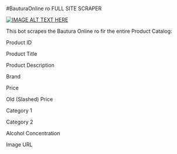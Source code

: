 #BauturaOnline ro FULL SITE SCRAPER

[![IMAGE ALT TEXT HERE](https://img.youtube.com/vi/vDmv6JDEEYg/0.jpg)](https://www.youtube.com/watch?v=vDmv6JDEEYg)

This bot scrapes the Bautura Online ro fir the entire Product Catalog:

Product ID

Product Title
	
Product Description

Brand

Price

Old (Slashed) Price

Category 1

Category 2

Alcohol Concentration

Image URL


